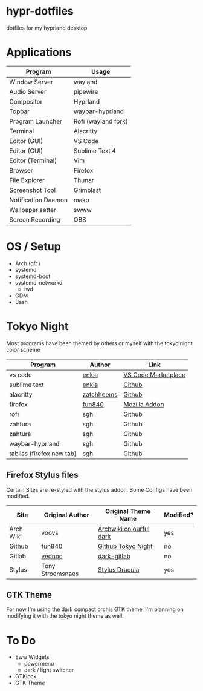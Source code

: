 # hypr-dotfiles

dotfiles for my hyprland desktop

# Applications

| Program | Usage |  
|-|-|
| Window Server | wayland |
| Audio Server | pipewire |
| Compositor | Hyprland |
| Topbar | waybar-hyprland |
| Program Launcher | Rofi (wayland fork) |
| Terminal | Alacritty |
| Editor (GUI) | VS Code |
| Editor (GUI) | Sublime Text 4 |
| Editor (Terminal) | Vim |
| Browser | Firefox |
| File Explorer | Thunar |
| Screenshot Tool | Grimblast |
| Notification Daemon | mako |
| Wallpaper setter | swww |
| Screen Recording | OBS |


# OS / Setup

- Arch (ofc)
- systemd
- systemd-boot
- systemd-networkd
    - iwd
- GDM
- Bash


# Tokyo Night

Most programs have been themed by others or myself with the tokyo night color scheme

| Program | Author | Link |
|-|-|-|
| vs code | [enkia](https://github.com/enkia) | [VS Code Marketplace](https://marketplace.visualstudio.com/items?itemName=enkia.tokyo-night) |
| sublime text | [enkia](https://github.com/enkia) | [Github](https://github.com/enkia/enki-theme) |
| alacritty | [zatchheems](https://github.com/zatchheems) | [Github](https://github.com/zatchheems/tokyo-night-alacritty-theme) |
| firefox | [fun840](https://addons.mozilla.org/en-US/firefox/user/17004479/) | [Mozilla Addon](https://addons.mozilla.org/en-US/firefox/addon/tokyo-night-v2/) |
| rofi | sgh | Github |
| zahtura | sgh | Github |
| zahtura | sgh | Github |
| waybar-hyprland | sgh | Github |
| tabliss (firefox new tab) | sgh | Github |

## Firefox Stylus files

Certain Sites are re-styled with the stylus addon. Some Configs have been modified.

| Site | Original Author | Original Theme Name| Modified? |
|-|-|-|-|
| Arch Wiki | voovs | [Archwiki colourful dark](https://uso.kkx.one/style/198102) | yes |
| Github | fun840 | [Github Tokyo Night](https://userstyles.org/styles/235618/github-tokyo-night) | no |
| Gitlab | [vednoc](https://gitlab.com/vednoc) | [dark-gitlab](https://gitlab.com/vednoc/dark-gitlab) | no |
| Stylus | Tony Stroemsnaes | [Stylus Dracula](https://uso.kkx.one/style/174814) | yes |

## GTK Theme

For now I'm using the dark compact orchis GTK theme.
I'm planning on modifying it with the tokyo night theme as well.


# To Do

- Eww Widgets
    - powermenu
    - dark / light switcher
- GTKlock
- GTK Theme